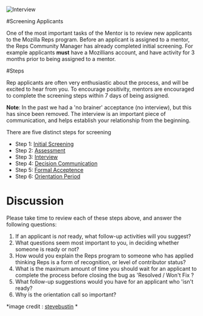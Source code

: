 

![Interview](http://tiptoes.ca/wp-content/uploads/2015/01/14265784357_849db961d1_m.jpg "Inerview")

#Screening Applicants

One of the most important tasks of the Mentor is to review new applicants to the Mozilla Reps program.  Before an applicant is assigned to a mentor, the Reps Community Manager has already completed initial screening.  For example applicants **must** have a Mozillians account, and have activity for 3 months prior to being assigned to a mentor.  

#Steps

Rep applicants are often very enthusiastic about the process, and will be excited to hear from you.  To encourage positivity, mentors are encouraged to complete the screening steps within 7 days of being assigned.  

**Note**: In the past we had a 'no brainer' acceptance (no interview), but this has since been removed.  The interview is an important piece of communication, and helps establish your relationship from the beginning.

There are five distinct steps for screening

* Step 1: [Initial Screening](https://wiki.mozilla.org/ReMo/SOPs/Mentoring/Screening#Step_1:_Initial_screening)
* Step 2: [Assessment](https://wiki.mozilla.org/ReMo/SOPs/Mentoring/Screening#Step_2:_Assessment) 
* Step 3: [Interview](https://wiki.mozilla.org/ReMo/SOPs/Mentoring/Screening#Step_3:_Interviewing_the_applicant) 
* Step 4: [Decision Communication](https://wiki.mozilla.org/ReMo/SOPs/Mentoring/Screening#Step_4:_Communicating_Your_Decision) 
* Step 5: [Formal Acceptence](https://wiki.mozilla.org/ReMo/SOPs/Mentoring/Screening#Formally_accepting_the_applicant_into_the_program) 
* Step 6: [Orientation Period](file:///Users/emmairwin/github/community_cirriculum/reps/mentor_training/screening.md) 

# Discussion

Please take time to review each of these steps above, and answer the following questions:

1. If an applicant is *not* ready, what follow-up activities will you suggest?
2. What questions seem most important to you, in deciding whether someone is ready or not?
3. How would you explain the Reps program to someone who has applied thinking Reps is a form of recognition, or level of contributor status?
4. What is the maximum amount of time you should wait for an applicant to complete the process before closing the bug as 'Resolved / Won't Fix ?
5. What follow-up suggestions would you have for an applicant who 'isn't ready?
6. Why is the orientation call so important?

*image credit : [stevebustin](http://www.flickr.com/photos/7953061@N02/) *
